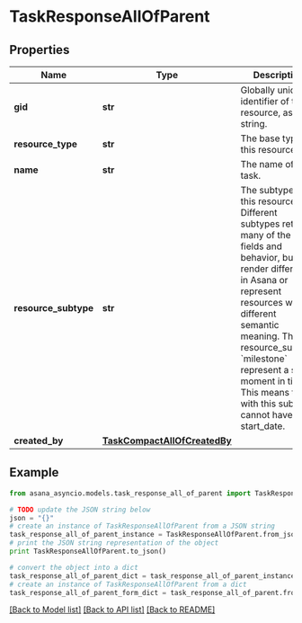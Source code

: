 # TaskResponseAllOfParent


## Properties

Name | Type | Description | Notes
------------ | ------------- | ------------- | -------------
**gid** | **str** | Globally unique identifier of the resource, as a string. | [optional] [readonly] 
**resource_type** | **str** | The base type of this resource. | [optional] [readonly] 
**name** | **str** | The name of the task. | [optional] 
**resource_subtype** | **str** | The subtype of this resource. Different subtypes retain many of the same fields and behavior, but may render differently in Asana or represent resources with different semantic meaning. The resource_subtype &#x60;milestone&#x60; represent a single moment in time. This means tasks with this subtype cannot have a start_date. | [optional] 
**created_by** | [**TaskCompactAllOfCreatedBy**](TaskCompactAllOfCreatedBy.md) |  | [optional] 

## Example

```python
from asana_asyncio.models.task_response_all_of_parent import TaskResponseAllOfParent

# TODO update the JSON string below
json = "{}"
# create an instance of TaskResponseAllOfParent from a JSON string
task_response_all_of_parent_instance = TaskResponseAllOfParent.from_json(json)
# print the JSON string representation of the object
print TaskResponseAllOfParent.to_json()

# convert the object into a dict
task_response_all_of_parent_dict = task_response_all_of_parent_instance.to_dict()
# create an instance of TaskResponseAllOfParent from a dict
task_response_all_of_parent_form_dict = task_response_all_of_parent.from_dict(task_response_all_of_parent_dict)
```
[[Back to Model list]](../README.md#documentation-for-models) [[Back to API list]](../README.md#documentation-for-api-endpoints) [[Back to README]](../README.md)


